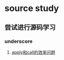 # source study

## 尝试进行源码学习

### underscore
1. [apply和call的效率问题](http://blog.leanote.com/post/walkerking/apply%E5%92%8Ccall)
